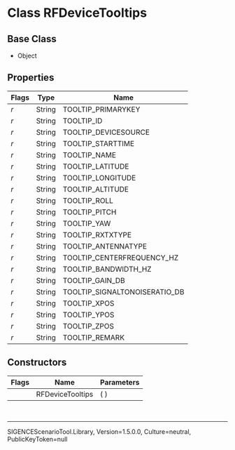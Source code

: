 # Class RFDeviceTooltips
## Base Class
- Object
## Properties
Flags|Type|Name
-|-|-
*r* &nbsp;|String|TOOLTIP_PRIMARYKEY
*r* &nbsp;|String|TOOLTIP_ID
*r* &nbsp;|String|TOOLTIP_DEVICESOURCE
*r* &nbsp;|String|TOOLTIP_STARTTIME
*r* &nbsp;|String|TOOLTIP_NAME
*r* &nbsp;|String|TOOLTIP_LATITUDE
*r* &nbsp;|String|TOOLTIP_LONGITUDE
*r* &nbsp;|String|TOOLTIP_ALTITUDE
*r* &nbsp;|String|TOOLTIP_ROLL
*r* &nbsp;|String|TOOLTIP_PITCH
*r* &nbsp;|String|TOOLTIP_YAW
*r* &nbsp;|String|TOOLTIP_RXTXTYPE
*r* &nbsp;|String|TOOLTIP_ANTENNATYPE
*r* &nbsp;|String|TOOLTIP_CENTERFREQUENCY_HZ
*r* &nbsp;|String|TOOLTIP_BANDWIDTH_HZ
*r* &nbsp;|String|TOOLTIP_GAIN_DB
*r* &nbsp;|String|TOOLTIP_SIGNALTONOISERATIO_DB
*r* &nbsp;|String|TOOLTIP_XPOS
*r* &nbsp;|String|TOOLTIP_YPOS
*r* &nbsp;|String|TOOLTIP_ZPOS
*r* &nbsp;|String|TOOLTIP_REMARK
## Constructors
Flags|Name|Parameters
-|-|-
&nbsp;|RFDeviceTooltips|( )

<br /><hr />
SIGENCEScenarioTool.Library, Version=1.5.0.0, Culture=neutral, PublicKeyToken=null

